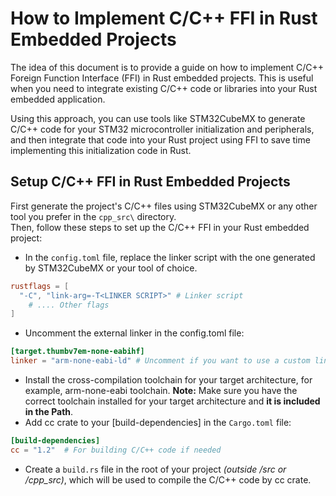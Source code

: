 # How to Implement C/C++ FFI in Rust Embedded Projects

The idea of this document is to provide a guide on how to implement C/C++ Foreign Function Interface (FFI) in Rust
embedded projects. This is useful when you need to integrate existing C/C++ code or libraries into your Rust embedded
application.  

Using this approach, you can use tools like STM32CubeMX to generate C/C++ code for your STM32 microcontroller
initialization and peripherals, and then integrate that code into your Rust project using FFI to save time implementing
this initialization code in Rust.  

## Setup C/C++ FFI in Rust Embedded Projects

First generate the project's C/C++ files using STM32CubeMX or any other tool you prefer in the `cpp_src\` directory.    
Then, follow these steps to set up the C/C++ FFI in your Rust embedded project:

- In the `config.toml` file, replace the linker script with the one generated by STM32CubeMX or your tool of choice.
```toml
rustflags = [
  "-C", "link-arg=-T<LINKER SCRIPT>" # Linker script
    # .... Other flags 
]
```
- Uncomment the external linker in the config.toml file:
```toml
[target.thumbv7em-none-eabihf]
linker = "arm-none-eabi-ld" # Uncomment if you want to use a custom linker
```
- Install the cross-compilation toolchain for your target architecture, for example, arm-none-eabi toolchain.
  **Note:** Make sure you have the correct toolchain installed for your target architecture and **it is included in the Path**.
- Add cc crate to your [build-dependencies] in the `Cargo.toml` file:
```toml
[build-dependencies]
cc = "1.2"  # For building C/C++ code if needed
```
- Create a `build.rs` file in the root of your project *(outside /src or /cpp_src)*, which will be used to compile the C/C++ code by cc crate.
```rust
```
